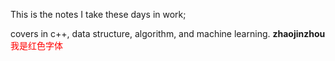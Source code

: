 This is the notes I take these days in work;

covers in c++, data structure, algorithm, and machine learning.
<strong>zhaojinzhou</strong>
<font color="#FF0000">我是红色字体</font> 
